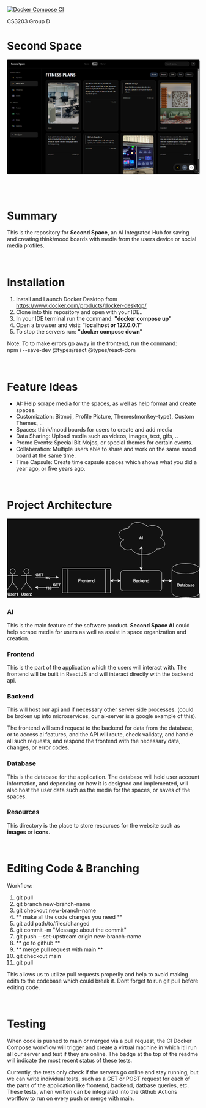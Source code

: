 [![Docker Compose CI](https://github.com/cfurley/second-space/actions/workflows/ci-docker-compose-.yml/badge.svg)](https://github.com/cfurley/second-space/actions/workflows/ci-docker-compose-.yml)

CS3203 Group D

# Second Space
<img src='./resources/FigmaMarkupV1.png'>

<br><br>

# Summary

This is the repository for <b>Second Space</b>, an AI Integrated Hub for saving and creating think/mood boards with media from the users device or social media profiles.

<br>

# Installation
1. Install and Launch Docker Desktop from https://www.docker.com/products/docker-desktop/
2. Clone into this repository and open with your IDE..
3. In your IDE terminal run the command: <b>"docker compose up"</b>
4. Open a browser and visit: <b>"localhost or 127.0.0.1"</b>
5. To stop the servers run: <b>"docker compose down"</b>

Note: To to make errors go away in the frontend, run the command:<br>
npm i --save-dev @types/react @types/react-dom  

<br>

# Feature Ideas
* AI: Help scrape media for the spaces, as well as help format and create spaces.
* Customization: Bitmoji, Profile Picture, Themes(monkey-type), Custom Themes, ..
* Spaces: think/mood boards for users to create and add media
* Data Sharing: Upload media such as videos, images, text, gifs, ..
* Promo Events: Special Bit Mojos, or special themes for certain events.
* Collaberation: Multiple users able to share and work on the same mood board at the same time.
* Time Capsule: Create time capsule spaces which shows what you did a year ago, or five years ago.

<br>

# Project Architecture
<img src='./resources/second_space_architecture.png' width="720"> <br>

### AI

This is the main feature of the software product. <b>Second Space AI</b> could help scrape media for users as well as assist in space organization and creation.

### Frontend

This is the part of the application which the users will interact with. The frontend will be built in ReactJS and will interact directly with the backend api.

### Backend

This will host our api and if necessary other server side processes. (could be broken up into microservices, our ai-server is a google example of this).

The frontend will send request to the backend for data from the database, or to access ai features, and the API will route, check validaty, and handle all such requests, and respond the frontend with the necessary data, changes, or error codes.

### Database

This is the database for the application. The database will hold user account information, and depending on how it is designed and implemented, will also host the user data such as the media for the spaces, or saves of the spaces.

### Resources
This directory is the place to store resources for the website such as <b>images</b> or <b>icons</b>.

<br>

# Editing Code & Branching

Workflow:
1. git pull
2. git branch new-branch-name
3. git checkout new-branch-name
4. ** make all the code changes you need **
5. git add path/to/files/changed
6. git commit -m "Message about the commit"
7. git push --set-upstream origin new-branch-name
8. ** go to github **
9. ** merge pull request with main **
10. git checkout main
11. git pull

This allows us to utilize pull requests properlly and help to avoid making edits to the codebase which could break it.
Dont forget to run git pull before editing code.

<br>

# Testing

When code is pushed to main or merged via a pull request, the CI Docker Compose workflow will trigger and create a virtual machine in which itll run all our server and test if they are online. The badge at the top of the readme will indicate the most recent status of these tests.

Currently, the tests only check if the servers go online and stay running, but we can write individual tests, such as a GET or POST request for each of the parts of the application like frontend, backend, datbase queries, etc. These tests, when written can be integrated into the Github Actions worlflow to run on every push or merge with main.

